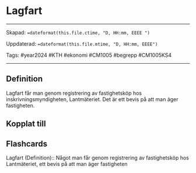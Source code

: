 # Lagfart

---

Skapad: `=dateformat(this.file.ctime, "D, HH:mm, EEEE ")`

Uppdaterad: `=dateformat(this.file.mtime, "D, HH:mm, EEEE")`

Tags: #year2024 #KTH #ekonomi #CM1005 #begrepp #CM1005KS4

---

## Definition

Lagfart får man genom registrering av fastighetsköp hos inskrivningsmyndigheten, Lantmäteriet. Det är ett bevis på att man äger fastigheten.

## Kopplat till

## Flashcards

Lagfart (Definition):: Något man får genom registrering av fastighetsköp hos Lantmäteriet, ett bevis på att man äger fastigheten
<!--SR:!2024-03-12,9,250!2024-03-21,17,290-->
